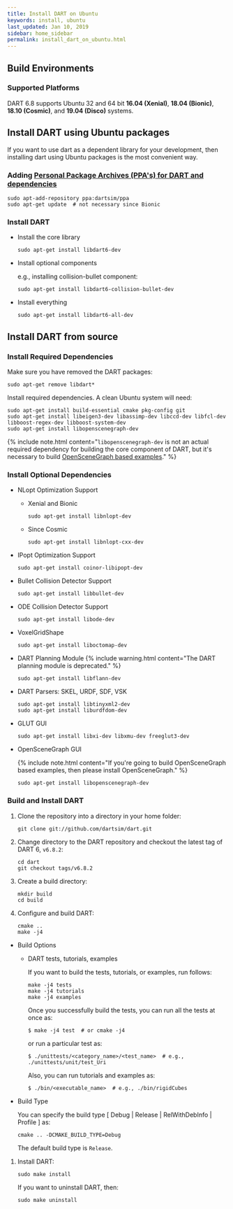 ```yaml
---
title: Install DART on Ubuntu
keywords: install, ubuntu
last_updated: Jan 10, 2019
sidebar: home_sidebar
permalink: install_dart_on_ubuntu.html
---
```


## Build Environments

### Supported Platforms

DART 6.8 supports Ubuntu 32 and 64 bit **16.04 (Xenial)**, **18.04 (Bionic)**, **18.10 (Cosmic)**, and **19.04 (Disco)** systems.

## Install DART using Ubuntu packages

If you want to use dart as a dependent library for your development, then installing dart using Ubuntu packages is the most convenient way.

### Adding [Personal Package Archives (PPA's) for DART and dependencies](https://launchpad.net/~dartsim/+archive/ubuntu/ppa)

```
sudo apt-add-repository ppa:dartsim/ppa
sudo apt-get update  # not necessary since Bionic
```

### Install DART

* Install the core library

  ```
  sudo apt-get install libdart6-dev
  ```

* Install optional components

  e.g., installing collision-bullet component:

  ```
  sudo apt-get install libdart6-collision-bullet-dev
  ```

* Install everything

  ```
  sudo apt-get install libdart6-all-dev
  ```

## Install DART from source

### Install Required Dependencies

Make sure you have removed the DART packages:

```
sudo apt-get remove libdart*
```

Install required dependencies. A clean Ubuntu system will need:

```
sudo apt-get install build-essential cmake pkg-config git
sudo apt-get install libeigen3-dev libassimp-dev libccd-dev libfcl-dev libboost-regex-dev libboost-system-dev
sudo apt-get install libopenscenegraph-dev
```

{% include note.html content="`libopenscenegraph-dev` is not an actual required dependency for building the core component of DART, but it's necessary to build [OpenSceneGraph based examples](http://dartsim.github.io/gallery.html#openscenegraph-based-examples)." %}

### Install Optional Dependencies

* NLopt Optimization Support

  * Xenial and Bionic
  
    ```
    sudo apt-get install libnlopt-dev
    ```
  
  * Since Cosmic
  
    ```
    sudo apt-get install libnlopt-cxx-dev
    ```

* IPopt Optimization Support

  ```
  sudo apt-get install coinor-libipopt-dev
  ```

* Bullet Collision Detector Support

  ```
  sudo apt-get install libbullet-dev
  ```

* ODE Collision Detector Support

  ```
  sudo apt-get install libode-dev
  ```

* VoxelGridShape
  ```
  sudo apt-get install liboctomap-dev
  ```

* DART Planning Module
  {% include warning.html content="The DART planning module is deprecated." %}
  ```
  sudo apt-get install libflann-dev
  ```

* DART Parsers: SKEL, URDF, SDF, VSK

  ```
  sudo apt-get install libtinyxml2-dev
  sudo apt-get install liburdfdom-dev
  ```

* GLUT GUI

  ```
  sudo apt-get install libxi-dev libxmu-dev freeglut3-dev
  ```

* OpenSceneGraph GUI

  {% include note.html content="If you're going to build OpenSceneGraph based examples, then please install OpenSceneGraph." %}

  ```
  sudo apt-get install libopenscenegraph-dev
  ```

### Build and Install DART

1.  Clone the repository into a directory in your home folder:

    ```
    git clone git://github.com/dartsim/dart.git
    ```

2.  Change directory to the DART repository and checkout the latest tag of DART 6, `v6.8.2`:

    ```
    cd dart
    git checkout tags/v6.8.2
    ```

3.  Create a build directory:

    ```
    mkdir build
    cd build
    ```

4.  Configure and build DART:

    ```
    cmake ..
    make -j4
    ```

  * Build Options

    * DART tests, tutorials, examples

      If you want to build the tests, tutorials, or examples, run follows:

      ```
      make -j4 tests
      make -j4 tutorials
      make -j4 examples
      ```

      Once you successfully build the tests, you can run all the tests at once as:

      ```shell
      $ make -j4 test  # or cmake -j4
      ```

      or run a particular test as:

      ```shell
      $ ./unittests/<category_name>/<test_name>  # e.g., ./unittests/unit/test_Uri
      ```

      Also, you can run tutorials and examples as:

      ```shell
      $ ./bin/<executable_name>  # e.g., ./bin/rigidCubes
      ```

  * Build Type

    You can specify the build type \[ Debug \| Release \| RelWithDebInfo \| Profile \] as:

    ```
    cmake .. -DCMAKE_BUILD_TYPE=Debug
    ```

    The default build type is `Release`.

1.  Install DART:

    ```
    sudo make install
    ```

    If you want to uninstall DART, then:

    ```
    sudo make uninstall
    ```
